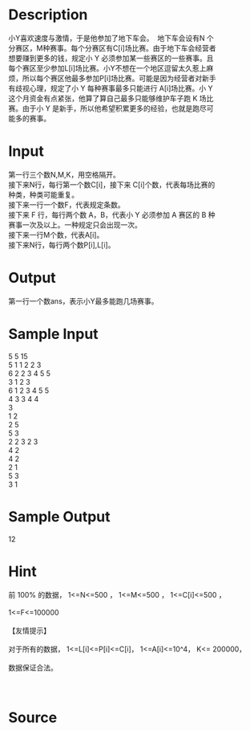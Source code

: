 
# Description

<div class="content"><p>小Y喜欢速度与激情，于是他参加了地下车会。  地下车会设有N 个<br/>
分赛区，M种赛事。每个分赛区有C[i]场比赛。由于地下车会经营者<br/>
想要赚到更多的钱，规定小 Y 必须参加某一些赛区的一些赛事。且<br/>
每个赛区至少参加L[i]场比赛。小Y不想在一个地区逗留太久惹上麻<br/>
烦，所以每个赛区他最多参加P[i]场比赛。可能是因为经营者对新手<br/>
有歧视心理，规定了小 Y 每种赛事最多只能进行 A[i]场比赛。小 Y<br/>
这个月资金有点紧张，他算了算自己最多只能够维护车子跑 K 场比<br/>
赛。由于小 Y 是新手，所以他希望积累更多的经验，也就是跑尽可<br/>
能多的赛事。</p></div>

# Input

<div class="content"><p>第一行三个数N,M,K，用空格隔开。 <br/>
接下来N行，每行第一个数C[i]，接下来 C[i]个数，代表每场比赛的<br/>
种类，种类可能重复。 <br/>
接下来一行一个数F，代表规定条数。 <br/>
接下来 F 行，每行两个数 A，B，代表小 Y 必须参加 A 赛区的 B 种<br/>
赛事一次及以上。一种规定只会出现一次。 <br/>
接下来一行M个数，代表A[i]。 <br/>
接下来N行，每行两个数P[i],L[i]。</p></div>

# Output

<div class="content"><p>第一行一个数ans，表示小Y最多能跑几场赛事。</p></div>

# Sample Input

<div class="content"><span class="sampledata">5 5 15 <br/>
5 1 1 2 2 3 <br/>
6 2 2 3 4 5 5 <br/>
3 1 2 3 <br/>
6 1 2 3 4 5 5 <br/>
4 3 3 4 4 <br/>
3 <br/>
1 2 <br/>
2 5 <br/>
5 3 <br/>
2 2 3 2 3 <br/>
4 2 <br/>
4 2 <br/>
2 1 <br/>
5 3 <br/>
3 1 </span></div>

# Sample Output

<div class="content"><span class="sampledata">12</span></div>

# Hint

<div class="content"><p></p><p>前 100% 的数据， 1&lt;=N&lt;=500 ， 1&lt;=M&lt;=500 ， 1&lt;=C[i]&lt;=500 ，<br/><br/>
1&lt;=F&lt;=100000 <br/><br/>
【友情提示】 <br/><br/>
对于所有的数据， 1&lt;=L[i]&lt;=P[i]&lt;=C[i]， 1&lt;=A[i]&lt;=10^4， K&lt;= 200000，<br/><br/>
数据保证合法。 <br/><br/>
 </p><p></p></div>

# Source

<div class="content"><p><a href="problemset.php?search="></a></p></div>

